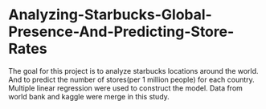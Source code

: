 # Analyzing-Starbucks-Global-Presence-And-Predicting-Store-Rates

The goal for this project is to analyze starbucks locations around the world. 
And to predict the number of stores(per 1 million people) for each country.  
Multiple linear regression  were used to construct the model.
Data from world bank and kaggle were merge in this study.
